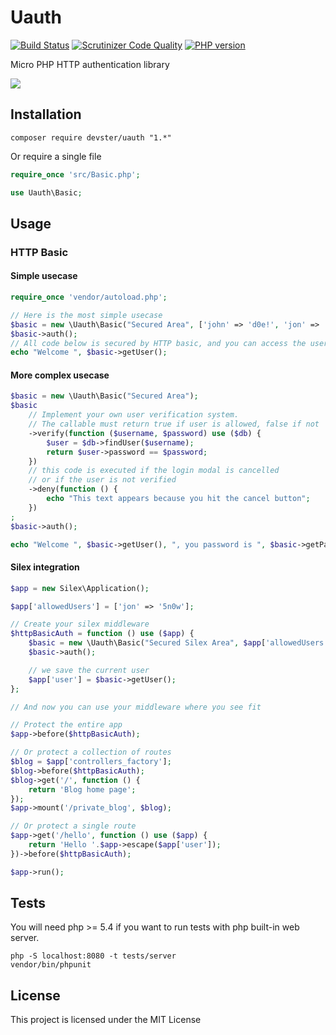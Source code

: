 Uauth
=====

[![Build Status](https://travis-ci.org/devster/uauth.svg?branch=master)](https://travis-ci.org/devster/uauth)
[![Scrutinizer Code Quality](https://scrutinizer-ci.com/g/devster/uauth/badges/quality-score.png?b=master)](https://scrutinizer-ci.com/g/devster/uauth/?branch=master)
[![PHP version](https://badge.fury.io/ph/devster%2Fuauth.svg)](http://badge.fury.io/ph/devster%2Fuauth)

Micro PHP HTTP authentication library

![](http://i.imgur.com/gaxDghEl.png)

Installation
------------

    composer require devster/uauth "1.*"

Or require a single file

```php
require_once 'src/Basic.php';

use Uauth\Basic;
```

Usage
-----

### HTTP Basic

#### Simple usecase

```php
require_once 'vendor/autoload.php';

// Here is the most simple usecase
$basic = new \Uauth\Basic("Secured Area", ['john' => 'd0e!', 'jon' => '5n0w']);
$basic->auth();
// All code below is secured by HTTP basic, and you can access the user
echo "Welcome ", $basic->getUser();
```

#### More complex usecase

```php
$basic = new \Uauth\Basic("Secured Area");
$basic
    // Implement your own user verification system.
    // The callable must return true if user is allowed, false if not
    ->verify(function ($username, $password) use ($db) {
        $user = $db->findUser($username);
        return $user->password == $password;
    })
    // this code is executed if the login modal is cancelled
    // or if the user is not verified
    ->deny(function () {
        echo "This text appears because you hit the cancel button";
    })
;
$basic->auth();

echo "Welcome ", $basic->getUser(), ", you password is ", $basic->getPassword();
```

#### Silex integration

```php
$app = new Silex\Application();

$app['allowedUsers'] = ['jon' => '5n0w'];

// Create your silex middleware
$httpBasicAuth = function () use ($app) {
    $basic = new \Uauth\Basic("Secured Silex Area", $app['allowedUsers']);
    $basic->auth();

    // we save the current user
    $app['user'] = $basic->getUser();
};

// And now you can use your middleware where you see fit

// Protect the entire app
$app->before($httpBasicAuth);

// Or protect a collection of routes
$blog = $app['controllers_factory'];
$blog->before($httpBasicAuth);
$blog->get('/', function () {
    return 'Blog home page';
});
$app->mount('/private_blog', $blog);

// Or protect a single route
$app->get('/hello', function () use ($app) {
    return 'Hello '.$app->escape($app['user']);
})->before($httpBasicAuth);

$app->run();
```

Tests
-----

You will need php >= 5.4 if you want to run tests with php built-in web server.

    php -S localhost:8080 -t tests/server
    vendor/bin/phpunit

License
-------

This project is licensed under the MIT License
